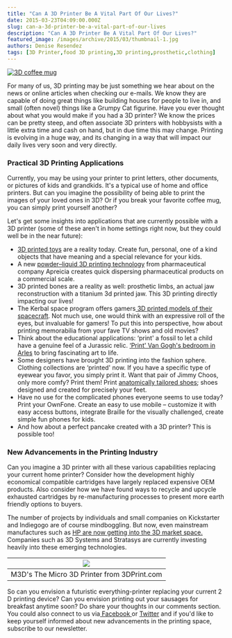 ```yaml
---
title: "Can A 3D Printer Be A Vital Part Of Our Lives?"
date: 2015-03-23T04:09:00.000Z
slug: can-a-3d-printer-be-a-vital-part-of-our-lives
description: "Can A 3D Printer Be A Vital Part Of Our Lives?"
featured_image: /images/archive/2015/03/thumbnail-1.jpg
authors: Denise Resendez
tags: [3D Printer,food 3D printing,3D printing,prosthetic,clothing]
---
```


[![3D coffee mug](/blog/images/thumbnail.jpg "Can a 3D printer be a vital part of our lives?")](/blog/images/thumbnail.jpg)

For many of us, 3D printing may be just something we hear about on the news or online articles when checking our e-mails. We know they are capable of doing great things like building houses for people to live in, and small (often novel) things like a Grumpy Cat figurine. Have you ever thought about what you would make if you had a 3D printer? We know the prices can be pretty steep, and often associate 3D printers with hobbysists with a little extra time and cash on hand, but in due time this may change. Printing is evolving in a huge way, and its changing in a way that will impact our daily lives very soon and very directly. 

### Practical 3D Printing Applications 

Currently, you may be using your printer to print letters, other documents, or pictures of kids and grandkids. It's a typical use of home and office printers. But can you imagine the possibility of being able to print the images of your loved ones in 3D? Or if you break your favorite coffee mug, you can simply print yourself another? 

Let's get some insights into applications that are currently possible with a 3D printer (some of these aren't in home settings right now, but they could well be in the near future):

* [3D printed toys](https://www.3ders.org/articles/20150303-fun-and-modular-3d-printed-toy-spring-things.html) are a reality today. Create fun, personal, one of a kind objects that have meaning and a special relevance for your kids.
* A new [powder–liquid 3D printing technology](https://www.3ders.org/articles/20150302-aprecia-invests-in-new-production-hub-for-3d-printed-dosage-manufacturing.html) from pharmaceutical company Apreicia creates quick dispersing pharmaceutical products on a commercial scale.
* 3D printed bones are a reality as well: prosthetic limbs, an actual jaw reconstruction with a titanium 3d printed jaw. This 3D printing directly impacting our lives!
* The Kerbal space program offers gamers[ 3D printed models of their spacecraft](https://www.3ders.org/articles/20150302-kerbal-space-program-now-offering-gamers-3d-printed-models-of-their-spacecraft.html). Not much use, one would think with an expressive roll of the eyes, but invaluable for gamers! To put this into perspective, how about printing memorabilia from your fave TV shows and old movies?
* Think about the educational applications: ‘print' a fossil to let a child have a genuine feel of a Jurassic relic. [‘Print' Van Gogh's bedroom in Arles](https://www.3ders.org/articles/20150302-south-korean-father-and-son-replicate-van-gogh-bedroom-in-arles-using-3d-printing.html) to bring fascinating art to life.
* Some designers have brought 3D printing into the fashion sphere. Clothing collections are ‘printed' now. If you have a specific type of eyewear you favor, you simply print it. Want that pair of Jimmy Choos, only more comfy? Print them! Print [anatomically tailored shoes](https://www.3ders.org/articles/20141002-seattle-designers-pensar-develop-3d-printed-dna-shoes-tailored-to-your-anatomy.html); shoes designed and created for precisely your feet.
* Have no use for the complicated phones everyone seems to use today? Print your OwnFone. Create an easy to use mobile – customize it with easy access buttons, integrate Braille for the visually challenged, create simple fun phones for kids.
* And how about a perfect pancake created with a 3D printer? This is possible too!

### New Advancements in the Printing Industry 

Can you imagine a 3D printer with all these various capabilities replacing your current home printer? Consider how the development highly economical compatible cartridges have largely replaced expensive OEM products. Also consider how we have found ways to recycle and upcycle exhausted cartridges by re-manufacturing processes to present more earth friendly options to buyers. 

The number of projects by individuals and small companies on Kickstarter and Indiegogo are of course mindboggling. But now, even mainstream manufactures such as [HP are now getting into the 3D market space.](https://3dprint.com/34560/2015-3d-printing-gartner/) Companies such as 3D Systems and Stratasys are currently investing heavily into these emerging technologies.

| [![](/blog/images/g1.jpg)](https://3dprint.com/34560/2015-3d-printing-gartner/) |
| ------------------------------------------------------------------------------- |
| M3D's The Micro 3D Printer from 3DPrint.com                                     |

So can you envision a futuristic everything-printer replacing your current 2 D printing device? Can you envision printing out your sausages for breakfast anytime soon? Do share your thoughts in our comments section. You could also connect to us via[ Facebook ](https://www.facebook.com/compandsave.ink)or [Twitter](https://twitter/) and if you'd like to keep yourself informed about new advancements in the printing space, subscribe to our newsletter.